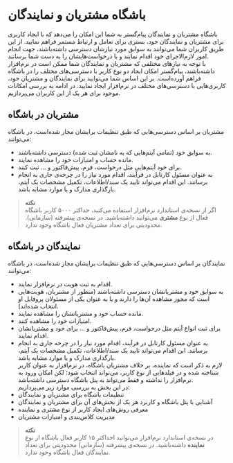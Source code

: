 # باشگاه مشتریان و نمایندگان

باشگاه مشتریان و نمایندگان پیام‌گستر به شما این امکان را می‌دهد که با ایجاد کاربری برای مشتریان و نمایندگان خود، بستری برای تعامل و ارتباط مستمر فراهم نمایید. از این طریق کاربران شما می‌توانند به سوابق مورد نیازشان دسترسی داشته‌باشند، جهت انجام امور لازم‌الاجرای خود اقدام نمایند و یا درخواست‌هایشان را به دست شما برسانند.<br>
با توجه به نیازهای مختلفی که مشتریان و نمایندگان شما ممکن است در نرم‌افزار داشته‌باشند، پیام‌گستر امکان ایجاد دو نوع کاربر با دسترسی‌های مختلف را در باشگاه فراهم آورده‌است. بر این اساس شما می‌توانید برای نمایندگان و مشتریان خود، کاربری‌هایی با دسترسی‌های مختلف در نرم‌افزار ایجاد نمایید. در ادامه به بررسی امکانات موجود برای هر یک از این کاربران می‌پردازیم.<br>

## مشتریان در باشگاه
مشتریان بر اساس دسترسی‌هایی که طبق تنظیمات برایشان مجاز شده‌است، در باشگاه می‌توانند:<br>
- به سوابق خود (تمامی آیتم‌هایی که به نامشان ثبت شده) دسترسی داشته‌باشند.
- مانده حساب و امتیازات خود را مشاهده نمایند.
- برای خود آیتم‌هایی مثل درخواست، فرم، پیش‌فاکتور و ... ثبت کنند.
- به عنوان مسئول کارتابل در فرآیند، اقدام مورد نیاز را در چرخه‌ی جاری به انجام برسانند. این اقدام می‌تواند تایید یک سند/اطلاعات، تکمیل مشخصات یک آیتم، بارگذاری مدارک و یا موارد مشابه باشد.

> **نکته**<br>
> اگر از نسخه‌ی استاندارد نرم‌افزار استفاده می‌کنید، حداکثر ۵۰۰۰ کاربر باشگاه فعال از نوع **مشتری** می‌توانید داشته‌باشید. در نسخه‌ی پیشرفته (سازمانی). محدودیتی برای تعداد مشتریان فعال باشگاه وجود ندارد.<br>

## نمایندگان در باشگاه
نمایندگان بر اساس دسترسی‌هایی که طبق تنظیمات برایشان مجاز شده‌است، در باشگاه می‌توانند:<br>
- اقدام به ثبت هویت در نرم‌افزار نمایند.
- به سوابق خود و مشتریانشان دسترسی داشته‌باشند (منظور از مشتریان، هویت‌هایی است که مجوز مشاهده آن‌ها را دارند و یا به عنوان یکی از مسئولان پروفایل او انتخاب شده‌اند).
- مانده حساب خود و مشتریانشان را مشاهده نمایند.
- امتیازات خود را مشاهده کنند.
- برای ثبت انواع آیتم مثل درخواست، فرم، پیش‌فاکتور و ... برای خود و مشتریانشان اقدام نمایند.
- به عنوان مسئول کارتابل در فرآیند، اقدام مورد نیاز را در چرخه جاری به انجام برسانند. این اقدام می‌تواند تایید یک سند/اطلاعات، تکمیل مشخصات یک آیتم، بارگذاری مدارک و یا موارد مشابه باشد.<br>
لازم به ذکر است که نماینده، بر خلاف مشتریان باشگاه، در نرم‌افزار به عنوان کاربر شناخته شده و در فیلدهایی از نوع کاربر، می‌تواند انتخاب شود؛ لکن امکان ورود به نرم‌افزار را نداشته و فقط می‌تواند به پنل باشگاه دسترسی داشته‌باشد.<br>
در این بخش به بررسی موارد زیر می‌پردازیم:<br>
- تنظیمات باشگاه برای مشتریان و نمایندگان
- آشنایی با پنل باشگاه و کاربرد هر یک از بخش‌های آن برای مشتریان و نمایندگان
- معرفی روش‌های ایجاد کاربر از نوع مشتری و نماینده
- مدیریت کلاس‌بندی و امتیازات مشتریان

> **نکته** <br>
> در نسخه‌ی استاندارد نرم‌افزار می‌توانید احداکثر ۱۵ کاربر فعال باشگاه از نوع **نماینده** داشته‌باشید. در نسخه‌ی پیشرفته (سازمانی)  محدودیتی برای تعداد نمایندگان فعال باشگاه وجود ندارد.<br>